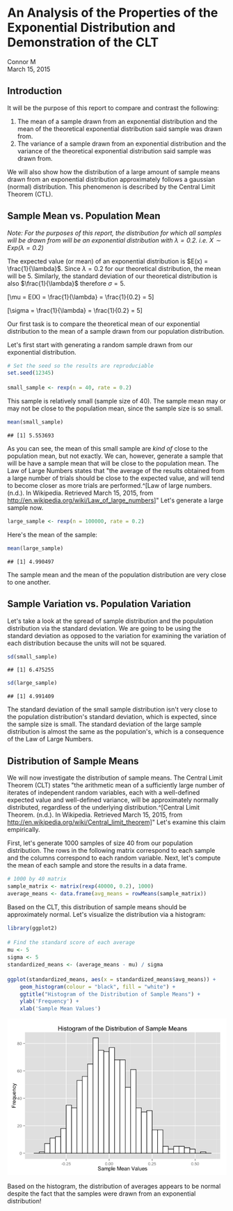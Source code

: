 # An Analysis of the Properties of the Exponential Distribution and Demonstration of the CLT
Connor M  
March 15, 2015  

## Introduction  

It will be the purpose of this report to compare and contrast the following:  

1. The mean of a sample drawn from an exponential distribution and the mean of the theoretical exponential distribution said sample was drawn from.  
2. The variance of a sample drawn from an exponential distribution and the variance of the theoretical exponential distribution said sample was drawn from.  

We will also show how the distribution of a large amount of sample means drawn from an exponential distribution approximately follows a gaussian (normal) distribution. This phenomenon is described by the Central Limit Theorem (CTL).  

## Sample Mean vs. Population Mean
*Note: For the purposes of this report, the distribution for which all samples will be drawn from will be an exponential distribution with $\lambda = 0.2$. i.e. $X \sim Exp(\lambda = 0.2)$*

The expected value (or mean) of an exponential distribution is $E(x) = \frac{1}{\lambda}$. Since $\lambda = 0.2$ for our theoretical distribution, the mean will be 5. Similarly, the standard deviation of our theoretical distribution is also $\frac{1}{\lambda}$ therefore $\sigma = 5$.  
  
\[\mu = E(X) = \frac{1}{\lambda} = \frac{1}{0.2} = 5\]  

\[\sigma = \frac{1}{\lambda} = \frac{1}{0.2} = 5\]  

Our first task is to compare the theoretical mean of our exponential distribution to the mean of a sample drawn from our population distribution.

Let's first start with generating a random sample drawn from our exponential distribution.


```r
# Set the seed so the results are reproduciable
set.seed(12345)

small_sample <- rexp(n = 40, rate = 0.2)
```

This sample is relatively small (sample size of 40). The sample mean may or may not be close to the population mean, since the sample size is so small. 


```r
mean(small_sample)
```

```
## [1] 5.553693
```

As you can see, the mean of this small sample are *kind of* close to the population mean, but not exactly. We can, however, generate a sample that will be have a sample mean that will be close to the population mean. The Law of Large Numbers states that "the average of the results obtained from a large number of trials should be close to the expected value, and will tend to become closer as more trials are performed.^[Law of large numbers. (n.d.). In Wikipedia. Retrieved March 15, 2015, from http://en.wikipedia.org/wiki/Law_of_large_numbers]" Let's generate a large sample now.


```r
large_sample <- rexp(n = 100000, rate = 0.2)
```

Here's the mean of the sample:


```r
mean(large_sample)
```

```
## [1] 4.990497
```

The sample mean and the mean of the population distribution are very close to one another. 

## Sample Variation vs. Population Variation

Let's take a look at the spread of sample distribution and the population distribution via the standard deviation. We are going to be using the standard deviation as opposed to the variation for examining the variation of each distribution because the units will not be squared.


```r
sd(small_sample)
```

```
## [1] 6.475255
```

```r
sd(large_sample)
```

```
## [1] 4.991409
```

The standard deviation of the small sample distribution isn't very close to the population distribution's standard deviation, which is expected, since the sample size is small. The standard deviation of the large sample distribution is almost the same as the population's, which is a consequence of the Law of Large Numbers.

## Distribution of Sample Means

We will now investigate the distribution of sample means. The Central Limit Theorem (CLT) states "the arithmetic mean of a sufficiently large number of iterates of independent random variables, each with a well-defined expected value and well-defined variance, will be approximately normally distributed, regardless of the underlying distribution.^[Central Limit Theorem. (n.d.). In Wikipedia. Retrieved March 15, 2015, from http://en.wikipedia.org/wiki/Central_limit_theorem]" Let's examine this claim empirically.

First, let's generate 1000 samples of size 40 from our population distribution. The rows in the following matrix correspond to each sample and the columns correspond to each random variable. Next, let's compute the mean of each sample and store the results in a data frame.


```r
# 1000 by 40 matrix
sample_matrix <- matrix(rexp(40000, 0.2), 1000)
average_means <- data.frame(avg_means = rowMeans(sample_matrix))
```

Based on the CLT, this distribution of sample means should be approximately normal. Let's visualize the distribution via a histogram: 


```r
library(ggplot2)

# Find the standard score of each average
mu <- 5 
sigma <- 5
standardized_means <- (average_means - mu) / sigma

ggplot(standardized_means, aes(x = standardized_means$avg_means)) + 
    geom_histogram(colour = "black", fill = "white") +
    ggtitle("Histogram of the Distribution of Sample Means") +
    ylab('Frequency') +
    xlab('Sample Mean Values')
```

![](Report_files/figure-html/unnamed-chunk-4-1.png) 

Based on the histogram, the distribution of averages appears to be normal despite the fact that the samples were drawn from an exponential distribution!
